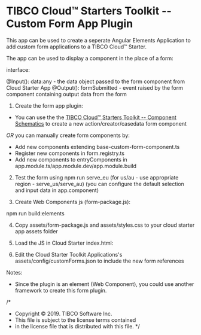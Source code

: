 # TIBCO Cloud™ Starters Toolkit -- Custom Form App Plugin

This app can be used to create a seperate Angular Elements Application to add custom form applications to a TIBCO Cloud™ Starter.

The app can be used to display a component in the place of a form:

interface:

@Input(): data:any - the data object passed to the form component from Cloud Starter App
@Output(): formSubmitted - event raised by the form component containing output data from the form

1) Create the form app plugin:

- You can use the the [TIBCO Cloud™ Starters Toolkit -- Component Schematics](https://github.com/TIBCOSoftware/TCSTK-component-schematics) to create a new action/creator/casedata form component

*OR* you can manually create form components by:

- Add new components extending base-custom-form-component.ts
- Register new components in form.registry.ts
- Add new components to entryComponents in app.module.ts/app.module.dev/app.module.build

2) Test the form using npm run serve_eu (for us/au - use appropriate region - serve_us/serve_au)
   (you can configure the default selection and input data in app.component)

3) Create Web Components js (form-package.js):

  npm run build:elements

4) Copy assets/form-package.js and assets/styles.css to your cloud starter app assets folder

5) Load the JS in Cloud Starter index.html:

<script src="assets/form-package.js"></script>

6) Edit the Cloud Starter Toolkit Applications's assets/config/customForms.json to include the new form references

Notes: 

- Since the plugin is an element (Web Component), you could use another framework to create this form plugin.

/*
* Copyright © 2019. TIBCO Software Inc.
* This file is subject to the license terms contained
* in the license file that is distributed with this file.
 */

